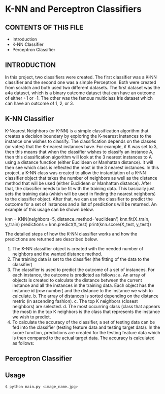 # K-NN and Perceptron Classifiers

CONTENTS OF THIS FILE
---------------------

 * Introduction
 * K-NN Classifier
 * Perceptron Classifier

INTRODUCTION
------------
In this project, two classifiers were created. The first classifier was a K-NN classifier and the second one was a simple Perceptron.
Both were created from scratch and both used two different datasets.
The first dataset was the a4a dataset, which is a binary outcome dataset that can have an outcome of either +1 or -1.
The other was the famous multiclass Iris dataset which can have an outcome of 1, 2, or 3.


K-NN Classifier
------------
K-Nearest Neighbors (or K-NN) is a simple classification algorithm that creates a decision boundary by exploring the K-nearest instances to the instance one wishes to classify. The classification depends on the classes (or votes) that the K-nearest instances have. For example, if K was set to 3, then this means that when the classifier wishes to classify an instance A, then this classification algorithm will look at the 3 nearest instances to A using a distance function (either Euclidean or Manhattan distance). It will then see which class is reflected the most in the 3 nearest instances.
In this project, a K-NN class was created to allow the instantiation of a K-NN classifier object that takes the number of neighbors as well as the distance method that will be used (either Euclidean or Manhattan distance). After that, the classifier needs to be fit with the training data. This basically just sets the training data (which will be used in finding the nearest neighbors) to the classifier object. After that, we can use the classifier to predict the outcome for a set of instances and a list of predictions will be returned. An example of this usage can be shown below.

knn = KNN(neighbors=5, distance_method='euclidean')
knn.fit(X_train, y_train)
predictions = knn.predict(X_test)
print(knn.score(X_test, y_test))

The detailed steps of how the K-NN classifier works and how the predictions are returned are described below.
1.	The K-NN classifier object is created with the needed number of neighbors and the wanted distance method.
2.	The training data is set to the classifier (the fitting of the data to the classifier)
3.	The classifier is used to predict the outcome of a set of instances. For each instance, the outcome is predicted as follows:
a.	An array of objects is created to calculate the distance between the current instance and all the instances in the training data. Each object has the instance id (row number) and the distance to the instance we wish to calculate.
b.	The array of distances is sorted depending on the distance metric (in ascending fashion).
c.	The top K neighbors (closest neighbors) are selected.
d.	The most occurring class (class that appears the most) in the top K neighbors is the class that represents the instance we wish to predict.
4.	To calculate the accuracy of the classifier, a set of testing data can be fed into the classifier (testing feature data and testing target data). In the score function, predictions are created for the testing feature data which is then compared to the actual target data. The accuracy is calculated as follows:



Perceptron Classifier
------------


Usage
------------

```sh
$ python main.py <image_name.jpg>
```

